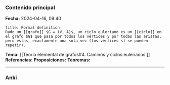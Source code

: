 ### Contenido principal

**Fecha:** 2024-04-16, 09:40

```ad-formal
title: Formal definition
Dado un [[grafo]] $G = (V, A)$, un ciclo euleriano es un [[ciclo]] en el grafo $G$ que pasa por todos los vértices y por todas las aristas, pero estas, exactamente una sola vez (los vértices sí se pueden repetir).
```

**Tema:** [[Teoría elemental de grafos#4. Caminos y ciclos eulerianos.]]
**Referencias:**
**Proposiciones:**
**Teoremas:**

---
### Anki

